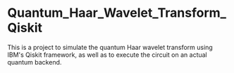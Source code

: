 # Quantum_Haar_Wavelet_Transform_Qiskit
This is a project to simulate the quantum Haar wavelet transform using IBM's Qiskit framework, as well as to execute the circuit on an actual quantum backend.
